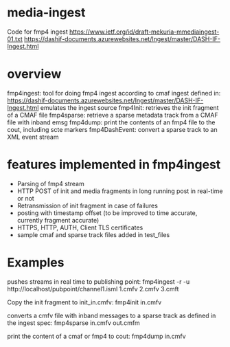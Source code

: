 # media-ingest
Code for fmp4 ingest https://www.ietf.org/id/draft-mekuria-mmediaingest-01.txt
https://dashif-documents.azurewebsites.net/Ingest/master/DASH-IF-Ingest.html

# overview 

fmp4ingest: tool for doing fmp4 ingest according to cmaf ingest defined in: 
https://dashif-documents.azurewebsites.net/Ingest/master/DASH-IF-Ingest.html
emulates the ingest source
fmp4Init: retrieves the init fragment of a CMAF file 
fmp4sparse: retrieve a sparse metadata track from a CMAF file with inband emsg
fmp4dump: print the contents of an fmp4 file to the cout, including scte markers 
fmp4DashEvent: convert a sparse track to an XML event stream


# features implemented in fmp4ingest

- Parsing of fmp4 stream
- HTTP POST of init and media fragments in long running post in real-time or not
- Retransmission of init fragment in case of failures
- posting with timestamp offset (to be improved to time accurate, currently fragment accurate)
- HTTPS, HTTP, AUTH, Client TLS certificates
- sample cmaf and sparse track files added in test_files

# Examples 

pushes streams in real time to publishing point: 
fmp4ingest -r -u http://localhost/pubpoint/channel1.isml 1.cmfv 2.cmfv 3.cmft 

Copy the init fragment to init_in.cmfv:
fmp4init in.cmfv  

converts a cmfv file with inband messages to a sparse track as defined in the ingest spec:
fmp4sparse in.cmfv out.cmfm  

print the content of a cmaf or fmp4 to cout:
fmp4dump in.cmfv  




